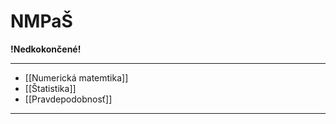 # NMPaŠ

**!Nedkokončené!**

---
- [[Numerická matemtika]]
- [[Štatistika]]
- [[Pravdepodobnosť]]
---